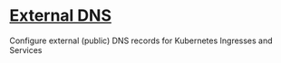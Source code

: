 # [External DNS](https://github.com/kubernetes-sigs/external-dns)

Configure external (public) DNS records for Kubernetes Ingresses and Services
